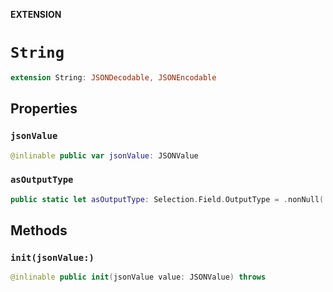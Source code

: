 **EXTENSION**

# `String`
```swift
extension String: JSONDecodable, JSONEncodable
```

## Properties
### `jsonValue`

```swift
@inlinable public var jsonValue: JSONValue
```

### `asOutputType`

```swift
public static let asOutputType: Selection.Field.OutputType = .nonNull(.scalar(String.self))
```

## Methods
### `init(jsonValue:)`

```swift
@inlinable public init(jsonValue value: JSONValue) throws
```
